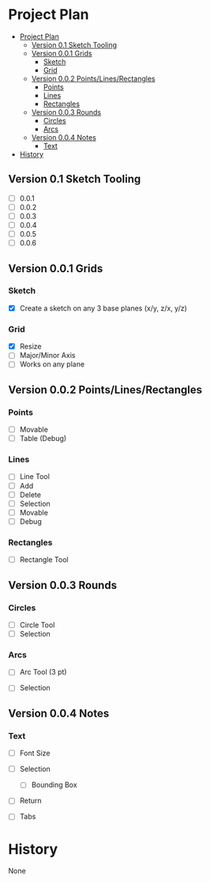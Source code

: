 # Project Plan

- [Project Plan](#project-plan)
  - [Version 0.1 Sketch Tooling](#version-01-sketch-tooling)
  - [Version 0.0.1 Grids](#version-001-grids)
    - [Sketch](#sketch)
    - [Grid](#grid)
  - [Version 0.0.2 Points/Lines/Rectangles](#version-002-pointslinesrectangles)
    - [Points](#points)
    - [Lines](#lines)
    - [Rectangles](#rectangles)
  - [Version 0.0.3 Rounds](#version-003-rounds)
    - [Circles](#circles)
    - [Arcs](#arcs)
  - [Version 0.0.4 Notes](#version-004-notes)
    - [Text](#text)
- [History](#history)


## Version 0.1 Sketch Tooling

- [ ] 0.0.1
- [ ] 0.0.2
- [ ] 0.0.3
- [ ] 0.0.4
- [ ] 0.0.5
- [ ] 0.0.6

## Version 0.0.1 Grids

### Sketch

- [x] Create a sketch on any 3 base planes (x/y, z/x, y/z)

### Grid

- [x] Resize 
- [ ] Major/Minor Axis
- [ ] Works on any plane

## Version 0.0.2 Points/Lines/Rectangles

### Points

- [ ] Movable
- [ ] Table (Debug)

### Lines

- [ ] Line Tool
- [ ] Add
- [ ] Delete
- [ ] Selection
- [ ] Movable
- [ ] Debug

### Rectangles
- [ ] Rectangle Tool


## Version 0.0.3 Rounds

### Circles

- [ ] Circle Tool
- [ ] Selection

### Arcs

- [ ] Arc Tool (3 pt)
- [ ] Selection


## Version 0.0.4 Notes

### Text

- [ ] Font Size
- [ ] Selection
  - [ ] Bounding Box
- [ ] Return
- [ ] Tabs 


# History
None